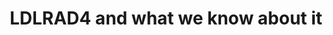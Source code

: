 ---
annotations:
- type: Pathway Ontology
  value: disease pathway
- type: Disease Ontology
  value: disease by infectious agent
authors:
- Egonw
- Fehrhart
- Eweitz
description: A recent GWAS study was tweeted (https://twitter.com/BrentRichards19/status/1251550109931888643)
  showing an intronic SNP in LDLRAD4 as relevant. This pathway summarizes what is
  known of the biological role of this gene and its proteins.
last-edited: 2021-12-17
organisms:
- Homo sapiens
redirect_from:
- /index.php/Pathway:WP4904
- /instance/WP4904
schema-jsonld:
- '@context': https://schema.org/
  '@id': https://wikipathways.github.io/pathways/WP4904.html
  '@type': Dataset
  creator:
    '@type': Organization
    name: WikiPathways
  description: A recent GWAS study was tweeted (https://twitter.com/BrentRichards19/status/1251550109931888643)
    showing an intronic SNP in LDLRAD4 as relevant. This pathway summarizes what is
    known of the biological role of this gene and its proteins.
  keywords:
  - pathway
  - Autophagosome
  - Ebola virus
  - Neurodevelopmental
  - hsa-miR-20a-5p
  - pathway in host
  - SMAD2
  - formation
  - LDLRAD4
  - PMEPA1
  - Blood
  - NEDD4
  - pressure
  - TGFBR2
  - disorders
  - TGFBR1
  - LDLRAD4-AS1
  - TGF-B signaling
  - ATG16L1
  license: CC0
  name: LDLRAD4 and what we know about it
seo: CreativeWork
title: LDLRAD4 and what we know about it
wpid: WP4904
---